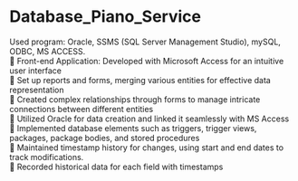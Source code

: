 # Database_Piano_Service

Used program: Oracle, SSMS (SQL Server Management Studio), mySQL, ODBC, MS ACCESS.
<br>
 Front-end Application: Developed with Microsoft Access for an intuitive user interface
<br>
 Set up reports and forms, merging various entities for effective data representation
<br>
 Created complex relationships through forms to manage intricate connections between different 
entities
<br>
 Utilized Oracle for data creation and linked it seamlessly with MS Access
<br>
 Implemented database elements such as triggers, trigger views, packages, package bodies, 
and stored procedures
<br>
 Maintained timestamp history for changes, using start and end dates to track modifications.
<br>
 Recorded historical data for each field with timestamps
